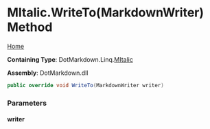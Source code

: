 <a name="_top"></a>

# MItalic\.WriteTo\(MarkdownWriter\) Method

[Home](../../../../README.md#_top)

**Containing Type**: DotMarkdown\.Linq\.[MItalic](../README.md#_top)

**Assembly**: DotMarkdown\.dll

```csharp
public override void WriteTo(MarkdownWriter writer)
```

### Parameters

#### writer

